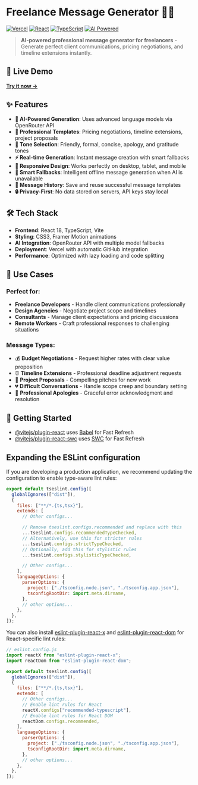 # Freelance Message Generator 🤖💬

[![Vercel](https://img.shields.io/badge/Deployed%20on-Vercel-black)](https://freelance-message-app.vercel.app/)
[![React](https://img.shields.io/badge/React-18+-blue)](https://reactjs.org/)
[![TypeScript](https://img.shields.io/badge/TypeScript-5+-blue)](https://typescriptlang.org/)
[![AI Powered](https://img.shields.io/badge/AI-OpenRouter-green)](https://openrouter.ai/)

> **AI-powered professional message generator for freelancers** - Generate perfect client communications, pricing negotiations, and timeline extensions instantly.

## 🚀 Live Demo

**[Try it now →](https://freelance-message-app.vercel.app/)**

## ✨ Features

- **🤖 AI-Powered Generation**: Uses advanced language models via OpenRouter API
- **💬 Professional Templates**: Pricing negotiations, timeline extensions, project proposals
- **🎨 Tone Selection**: Friendly, formal, concise, apology, and gratitude tones
- **⚡ Real-time Generation**: Instant message creation with smart fallbacks
- **📱 Responsive Design**: Works perfectly on desktop, tablet, and mobile
- **🎯 Smart Fallbacks**: Intelligent offline message generation when AI is unavailable
- **💾 Message History**: Save and reuse successful message templates
- **🔒 Privacy-First**: No data stored on servers, API keys stay local

## 🛠️ Tech Stack

- **Frontend**: React 18, TypeScript, Vite
- **Styling**: CSS3, Framer Motion animations
- **AI Integration**: OpenRouter API with multiple model fallbacks
- **Deployment**: Vercel with automatic GitHub integration
- **Performance**: Optimized with lazy loading and code splitting

## 🎯 Use Cases

### Perfect for:
- **Freelance Developers** - Handle client communications professionally
- **Design Agencies** - Negotiate project scope and timelines
- **Consultants** - Manage client expectations and pricing discussions
- **Remote Workers** - Craft professional responses to challenging situations

### Message Types:
- 💰 **Budget Negotiations** - Request higher rates with clear value proposition
- ⏰ **Timeline Extensions** - Professional deadline adjustment requests  
- 🤝 **Project Proposals** - Compelling pitches for new work
- 💔 **Difficult Conversations** - Handle scope creep and boundary setting
- 🙏 **Professional Apologies** - Graceful error acknowledgment and resolution

## 🚀 Getting Started

- [@vitejs/plugin-react](https://github.com/vitejs/vite-plugin-react/blob/main/packages/plugin-react) uses [Babel](https://babeljs.io/) for Fast Refresh
- [@vitejs/plugin-react-swc](https://github.com/vitejs/vite-plugin-react/blob/main/packages/plugin-react-swc) uses [SWC](https://swc.rs/) for Fast Refresh

## Expanding the ESLint configuration

If you are developing a production application, we recommend updating the configuration to enable type-aware lint rules:

```js
export default tseslint.config([
  globalIgnores(["dist"]),
  {
    files: ["**/*.{ts,tsx}"],
    extends: [
      // Other configs...

      // Remove tseslint.configs.recommended and replace with this
      ...tseslint.configs.recommendedTypeChecked,
      // Alternatively, use this for stricter rules
      ...tseslint.configs.strictTypeChecked,
      // Optionally, add this for stylistic rules
      ...tseslint.configs.stylisticTypeChecked,

      // Other configs...
    ],
    languageOptions: {
      parserOptions: {
        project: ["./tsconfig.node.json", "./tsconfig.app.json"],
        tsconfigRootDir: import.meta.dirname,
      },
      // other options...
    },
  },
]);
```

You can also install [eslint-plugin-react-x](https://github.com/Rel1cx/eslint-react/tree/main/packages/plugins/eslint-plugin-react-x) and [eslint-plugin-react-dom](https://github.com/Rel1cx/eslint-react/tree/main/packages/plugins/eslint-plugin-react-dom) for React-specific lint rules:

```js
// eslint.config.js
import reactX from "eslint-plugin-react-x";
import reactDom from "eslint-plugin-react-dom";

export default tseslint.config([
  globalIgnores(["dist"]),
  {
    files: ["**/*.{ts,tsx}"],
    extends: [
      // Other configs...
      // Enable lint rules for React
      reactX.configs["recommended-typescript"],
      // Enable lint rules for React DOM
      reactDom.configs.recommended,
    ],
    languageOptions: {
      parserOptions: {
        project: ["./tsconfig.node.json", "./tsconfig.app.json"],
        tsconfigRootDir: import.meta.dirname,
      },
      // other options...
    },
  },
]);
```
